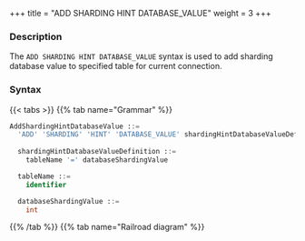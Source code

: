 +++
title = "ADD SHARDING HINT DATABASE_VALUE"
weight = 3
+++

### Description

The `ADD SHARDING HINT DATABASE_VALUE` syntax is used to add sharding database value to specified table for current connection.

### Syntax

{{< tabs >}}
{{% tab name="Grammar" %}}
```sql
AddShardingHintDatabaseValue ::=
  'ADD' 'SHARDING' 'HINT' 'DATABASE_VALUE' shardingHintDatabaseValueDefinition
  
  shardingHintDatabaseValueDefinition ::=
    tableName '=' databaseShardingValue

  tableName ::=
    identifier

  databaseShardingValue ::=
    int
```
{{% /tab %}}
{{% tab name="Railroad diagram" %}}
<iframe frameborder="0" name="diagram" id="diagram" width="100%" height="100%"></iframe>
{{% /tab %}}
{{< /tabs >}}

### Example

- Add the database sharding value for specified table

```sql
ADD SHARDING HINT DATABASE_VALUE t_order = 100;
```

### Reserved word

`ADD`, `SHARDING`, `HINT`, `DATABASE_VALUE`

### Related links

- [Reserved word](/en/reference/distsql/syntax/reserved-word/)
